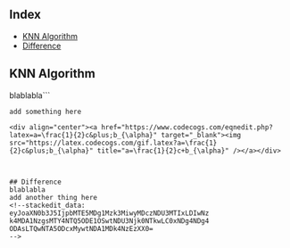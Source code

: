 

## Index
- [KNN Algorithm](#KNN-Algorithm)
- [Difference](#Difference)

## KNN Algorithm
blablabla```
<br/>
```
add something here 

<div align="center"><a href="https://www.codecogs.com/eqnedit.php?latex=a=\frac{1}{2}c&plus;b_{\alpha}" target="_blank"><img src="https://latex.codecogs.com/gif.latex?a=\frac{1}{2}c&plus;b_{\alpha}" title="a=\frac{1}{2}c+b_{\alpha}" /></a></div>



## Difference
blablabla
add another thing here
<!--stackedit_data:
eyJoaXN0b3J5IjpbMTE5MDg1Mzk3MiwyMDczNDU3MTIxLDIwNz
k4MDA1NzgsMTY4NTQ5ODE1OSwtNDU3Njk0NTkwLC0xNDg4NDg4
ODAsLTQwNTA5ODcxMywtNDA1MDk4NzEzXX0=
-->